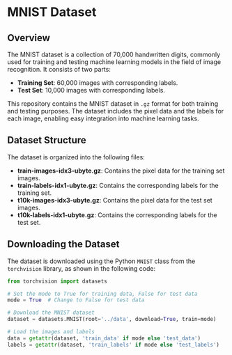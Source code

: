 # MNIST Dataset

## Overview

The MNIST dataset is a collection of 70,000 handwritten digits, commonly used for training and testing machine learning models in the field of image recognition. It consists of two parts:

- **Training Set**: 60,000 images with corresponding labels.
- **Test Set**: 10,000 images with corresponding labels.

This repository contains the MNIST dataset in `.gz` format for both training and testing purposes. The dataset includes the pixel data and the labels for each image, enabling easy integration into machine learning tasks.

## Dataset Structure

The dataset is organized into the following files:

- **train-images-idx3-ubyte.gz**: Contains the pixel data for the training set images.
- **train-labels-idx1-ubyte.gz**: Contains the corresponding labels for the training set.
- **t10k-images-idx3-ubyte.gz**: Contains the pixel data for the test set images.
- **t10k-labels-idx1-ubyte.gz**: Contains the corresponding labels for the test set.

## Downloading the Dataset

The dataset is downloaded using the Python `MNIST` class from the `torchvision` library, as shown in the following code:

```python
from torchvision import datasets

# Set the mode to True for training data, False for test data
mode = True  # Change to False for test data

# Download the MNIST dataset
dataset = datasets.MNIST(root='../data', download=True, train=mode)

# Load the images and labels
data = getattr(dataset, 'train_data' if mode else 'test_data')
labels = getattr(dataset, 'train_labels' if mode else 'test_labels')
```
